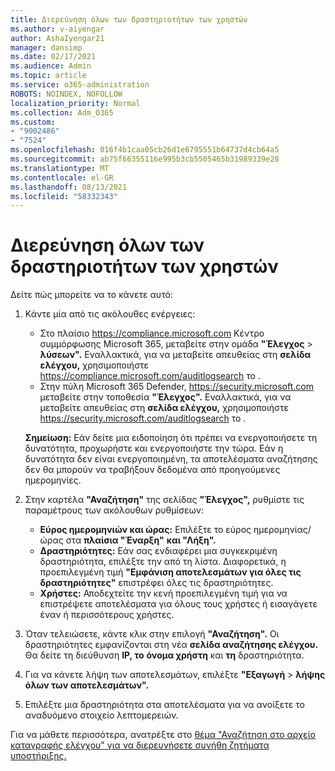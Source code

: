 ```yaml
---
title: Διερεύνηση όλων των δραστηριοτήτων των χρηστών
ms.author: v-aiyengar
author: AshaIyengar21
manager: dansimp
ms.date: 02/17/2021
ms.audience: Admin
ms.topic: article
ms.service: o365-administration
ROBOTS: NOINDEX, NOFOLLOW
localization_priority: Normal
ms.collection: Adm_O365
ms.custom:
- "9002486"
- "7524"
ms.openlocfilehash: 016f4b1caa05cb26d1e6795551b64737d4cb64a5
ms.sourcegitcommit: ab75f66355116e995b3cb5505465b31989339e28
ms.translationtype: MT
ms.contentlocale: el-GR
ms.lasthandoff: 08/13/2021
ms.locfileid: "58332343"
---
```

# <a name="investigate-all-the-users-activities"></a>Διερεύνηση όλων των δραστηριοτήτων των χρηστών

Δείτε πώς μπορείτε να το κάνετε αυτό:

1. Κάντε μία από τις ακόλουθες ενέργειες:
   - Στο πλαίσιο <https://compliance.microsoft.com> Κέντρο συμμόρφωσης Microsoft 365, μεταβείτε στην ομάδα **"Έλεγχος** \> **λύσεων".** Εναλλακτικά, για να μεταβείτε απευθείας στη **σελίδα ελέγχου,** χρησιμοποιήστε <https://compliance.microsoft.com/auditlogsearch> το .
   - Στην πύλη Microsoft 365 Defender, <https://security.microsoft.com> μεταβείτε στην τοποθεσία **"Έλεγχος".** Εναλλακτικά, για να μεταβείτε απευθείας στη **σελίδα ελέγχου,** χρησιμοποιήστε <https://security.microsoft.com/auditlogsearch> το .

    **Σημείωση:** Εάν δείτε μια ειδοποίηση ότι πρέπει να ενεργοποιήσετε τη δυνατότητα, προχωρήστε και ενεργοποιήστε την τώρα. Εάν η δυνατότητα δεν είναι ενεργοποιημένη, τα αποτελέσματα αναζήτησης δεν θα μπορούν να τραβήξουν δεδομένα από προηγούμενες ημερομηνίες.

2. Στην καρτέλα **"Αναζήτηση"** της σελίδας **"Έλεγχος",** ρυθμίστε τις παραμέτρους των ακόλουθων ρυθμίσεων:
   - **Εύρος ημερομηνιών και ώρας:** Επιλέξτε το εύρος ημερομηνίας/ώρας στα **πλαίσια "Έναρξη"** **και "Λήξη".**
   - **Δραστηριότητες:** Εάν σας ενδιαφέρει μια συγκεκριμένη δραστηριότητα, επιλέξτε την από τη λίστα. Διαφορετικά, η προεπιλεγμένη τιμή **"Εμφάνιση αποτελεσμάτων για όλες τις δραστηριότητες"** επιστρέφει όλες τις δραστηριότητες.
   - **Χρήστες:** Αποδεχτείτε την κενή προεπιλεγμένη τιμή για να επιστρέψετε αποτελέσματα για όλους τους χρήστες ή εισαγάγετε έναν ή περισσότερους χρήστες.

3. Όταν τελειώσετε, κάντε κλικ στην επιλογή **"Αναζήτηση".** Οι δραστηριότητες εμφανίζονται στη νέα **σελίδα αναζήτησης ελέγχου.** Θα δείτε τη διεύθυνση **IP, το** **όνομα χρήστη** και **τη** δραστηριότητα.

4. Για να κάνετε λήψη των αποτελεσμάτων, επιλέξτε **"Εξαγωγή** \> **λήψης όλων των αποτελεσμάτων".**

5. Επιλέξτε μια δραστηριότητα στα αποτελέσματα για να ανοίξετε το αναδυόμενο στοιχείο λεπτομερειών.

Για να μάθετε περισσότερα, ανατρέξτε στο [θέμα "Αναζήτηση στο αρχείο καταγραφής ελέγχου" για να διερευνήσετε συνήθη ζητήματα υποστήριξης.](https://docs.microsoft.com/microsoft-365/compliance/auditing-troubleshooting-scenarios)
